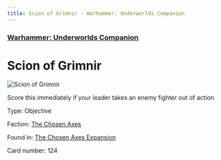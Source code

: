 ```yaml
---
title: Scion of Grimnir - Warhammer: Underworlds Companion
---
```


### [Warhammer: Underworlds Companion](https://guidokessels.github.io/wh-underworlds)

  

# Scion of Grimnir

![Scion of Grimnir](https://warhammerunderworlds.com/wp-content/uploads/sites/6/2018/02/124_ENG.png)

Score this immediately if your leader takes an enemy fighter out of action

Type: Objective

Faction: [The Chosen Axes](https://guidokessels.github.io/wh-underworlds/factions/the-chosen-axes)

Found in: [The Chosen Axes Expansion](https://guidokessels.github.io/wh-underworlds/locations/the-chosen-axes-expansion)

Card number: 124
